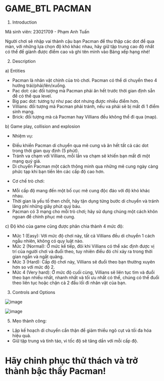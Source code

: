 # GAME_BTL PACMAN
1. Introduction

Mã sinh viên: 23021709 - Phạm Anh Tuấn

Người chơi sẽ nhập vai thành cậu bạn Pacman để thu thập các dot để qua màn, với những lựa chọn độ khó khác nhau, hãy giữ tập trung cao độ nhất có thể để giành được điểm cao và ghi tên mình vào Bảng xếp hạng nhé!

2. Description

a) Entities

 - Pacman là nhân vật chính của trò chơi. Pacman có thể di chuyển theo 4 hướng trái/phải/lên/xuống.
 - Pac dot: các đối tượng mà Pacman phải ăn hết trước thời gian định sẵn để có thể qua level.
 - Big pac dot: tương tự như pac dot nhưng được nhiều điểm hơn.
 - Villians: đối tượng mà Pacman phải tránh, nếu va phải sẽ bị mất đi 1 điểm sinh mạng.
 - Brick: đối tượng mà cả Pacman hay Villians đều không thể đi qua (map).
   
b) Game play, collision and explosion

- Nhiệm vụ:

 + Điều khiển Pacman di chuyển qua mê cung và ăn hết tất cả các dot trong thời gian quy định (5 phút).
 + Tránh va chạm với Villians, mỗi lần va chạm sẽ khiến bạn mất đi một mạng quý giá.
 + Di chuyển Pacman một cách thông minh qua những mê cung ngày càng phức tạp khi bạn tiến lên các cấp độ cao hơn.

- Cơ chế trò chơi:

 + Mỗi cấp độ mang đến một bố cục mê cung độc đáo với độ khó khác nhau.
 + Thời gian là yếu tố then chốt, hãy tận dụng từng bước di chuyển và tránh lãng phí những giây phút quý báu.
 + Pacman có 3 mạng cho mỗi trò chơi; hãy sử dụng chúng một cách khôn ngoan để chinh phục mê cung.

c) Độ khó của game cũng được phân chia thành 4 mức độ:

- Mức 1 (Easy): Với mức độ chơi này, tất cả Villians đều di chuyển 1 cách ngẫu nhiên, không có quy luật nào.
- Mức 2 (Normal): Ở mức kế tiếp, đôi khi Villians có thể xác định được vị trí của người chơi và đuổi theo, tuy nhiên điều đó chỉ xảy ra trong thời gian ngắn và ngắt quãng.
- Mức 3 (Hard): Cấp độ chơi này, Villians sẽ đuổi theo bạn thường xuyên hơn so với mức độ 2.
- Mức 4 (Very hard): Ở mức độ cuối cùng, Villians sẽ liên tục tìm và đuổi theo bạn nhiều nhất, nhanh nhất và tối ưu nhất có thể, chúng có thể đuổi theo liên tục hoặc chặn cả 2 đầu lối đi nhân vật của bạn.

3. Controls and Options

![image](https://github.com/Akapi895/game_btl/assets/83953516/403d6461-12d3-45b5-a8ec-e0017faa019a)

![image](https://github.com/Akapi895/game_btl/assets/83953516/bc09e989-8b9a-46d2-946b-9a7bffc838fe)


5. Mẹo thành công:

- Lập kế hoạch di chuyển cẩn thận để giảm thiểu ngõ cụt và tối đa hóa hiệu quả.
- Giữ tập trung và tỉnh táo, vì tốc độ sẽ tăng dần với mỗi cấp độ.

# Hãy chinh phục thử thách và trở thành bậc thầy Pacman!
